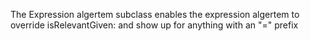 The Expression algertem subclass enables the expression algertem to override isRelevantGiven: and show up for anything with an "=" prefix